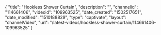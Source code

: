 {
    "title": "Hookless Shower Curtain",
    "description": "",
    "channelid": "114661406",
    "videoid": "109963525",
    "date_created": "1502517651",
    "date_modified": "1510188829",
    "type": "captivate",
    "layout": "channelVideo",
    "url": "\/latest-videos\/hookless-shower-curtain\/114661406-109963525"
}